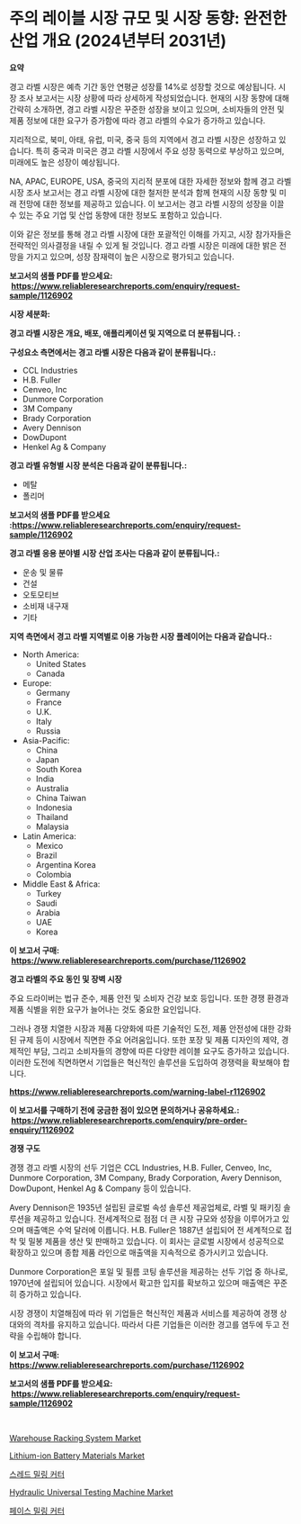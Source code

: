 <p><h1>주의 레이블 시장 규모 및 시장 동향: 완전한 산업 개요 (2024년부터 2031년)</h1></p><p><strong>요약</strong></p>
<p><p>경고 라벨 시장은 예측 기간 동안 연평균 성장률 14%로 성장할 것으로 예상됩니다. 시장 조사 보고서는 시장 상황에 따라 상세하게 작성되었습니다. 현재의 시장 동향에 대해 간략히 소개하면, 경고 라벨 시장은 꾸준한 성장을 보이고 있으며, 소비자들의 안전 및 제품 정보에 대한 요구가 증가함에 따라 경고 라벨의 수요가 증가하고 있습니다. </p><p>지리적으로, 북미, 아태, 유럽, 미국, 중국 등의 지역에서 경고 라벨 시장은 성장하고 있습니다. 특히 중국과 미국은 경고 라벨 시장에서 주요 성장 동력으로 부상하고 있으며, 미래에도 높은 성장이 예상됩니다.</p><p>NA, APAC, EUROPE, USA, 중국의 지리적 분포에 대한 자세한 정보와 함께 경고 라벨 시장 조사 보고서는 경고 라벨 시장에 대한 철저한 분석과 함께 현재의 시장 동향 및 미래 전망에 대한 정보를 제공하고 있습니다. 이 보고서는 경고 라벨 시장의 성장을 이끌 수 있는 주요 기업 및 산업 동향에 대한 정보도 포함하고 있습니다. </p><p>이와 같은 정보를 통해 경고 라벨 시장에 대한 포괄적인 이해를 가지고, 시장 참가자들은 전략적인 의사결정을 내릴 수 있게 될 것입니다. 경고 라벨 시장은 미래에 대한 밝은 전망을 가지고 있으며, 성장 잠재력이 높은 시장으로 평가되고 있습니다.</p></p>
<p><strong>보고서의 샘플 PDF를 받으세요: &nbsp;<a href="https://www.reliableresearchreports.com/enquiry/request-sample/1126902">https://www.reliableresearchreports.com/enquiry/request-sample/1126902</a></strong></p>
<p><strong>시장 세분화:</strong></p>
<p><strong> 경고 라벨 시장은 개요, 배포, 애플리케이션 및 지역으로 더 분류됩니다. :</strong></p>
<p><strong>구성요소 측면에서는 경고 라벨 시장은 다음과 같이 분류됩니다.:</strong></p>
<p><ul><li>CCL Industries</li><li>H.B. Fuller</li><li>Cenveo, Inc</li><li>Dunmore Corporation</li><li>3M Company</li><li>Brady Corporation</li><li>Avery Dennison</li><li>DowDupont</li><li>Henkel Ag & Company</li></ul></p>
<p><strong> 경고 라벨 유형별 시장 분석은 다음과 같이 분류됩니다.:</strong></p>
<p><ul><li>메탈</li><li>폴리머</li></ul></p>
<p><strong>보고서의 샘플 PDF를 받으세요 :<a href="https://www.reliableresearchreports.com/enquiry/request-sample/1126902">https://www.reliableresearchreports.com/enquiry/request-sample/1126902</a></strong></p>
<p><strong> 경고 라벨 응용 분야별 시장 산업 조사는 다음과 같이 분류됩니다.:</strong></p>
<p><ul><li>운송 및 물류</li><li>건설</li><li>오토모티브</li><li>소비재 내구재</li><li>기타</li></ul></p>
<p><strong>지역 측면에서 경고 라벨 지역별로 이용 가능한 시장 플레이어는 다음과 같습니다.:</strong></p>
<p><ul>
    <li>
        North America:
        <ul>
            <li>United States</li>
            <li>Canada</li>
        </ul>
    </li>
    <li>
        Europe:
        <ul>
            <li>Germany</li>
            <li>France</li>
            <li>U.K.</li>
            <li>Italy</li>
            <li>Russia</li>
        </ul>
    </li>
    <li>
        Asia-Pacific:
        <ul>
            <li>China</li>
            <li>Japan</li>
            <li>South Korea</li>
            <li>India</li>
            <li>Australia</li>
            <li>China Taiwan</li>
            <li>Indonesia</li>
            <li>Thailand</li>
            <li>Malaysia</li>
        </ul>
    </li>
    <li>
        Latin America:
        <ul>
            <li>Mexico</li>
            <li>Brazil</li>
            <li>Argentina Korea</li>
            <li>Colombia</li>
        </ul>
    </li>
    <li>
        Middle East & Africa:
        <ul>
            <li>Turkey</li>
            <li>Saudi</li>
            <li>Arabia</li>
            <li>UAE</li>
            <li>Korea</li>
        </ul>
    </li>
    </ul></p>
<p><strong>이 보고서 구매: &nbsp;<a href="https://www.reliableresearchreports.com/purchase/1126902">https://www.reliableresearchreports.com/purchase/1126902</a></strong></p>
<p><strong>경고 라벨의 주요 동인 및 장벽 시장</strong></p>
<p><p>주요 드라이버는 법규 준수, 제품 안전 및 소비자 건강 보호 등입니다. 또한 경쟁 환경과 제품 식별을 위한 요구가 늘어나는 것도 중요한 요인입니다.</p><p>그러나 경쟁 치열한 시장과 제품 다양화에 따른 기술적인 도전, 제품 안전성에 대한 강화된 규제 등이 시장에서 직면한 주요 어려움입니다. 또한 포장 및 제품 디자인의 제약, 경제적인 부담, 그리고 소비자들의 경향에 따른 다양한 레이블 요구도 증가하고 있습니다. 이러한 도전에 직면하면서 기업들은 혁신적인 솔루션을 도입하여 경쟁력을 확보해야 합니다.</p></p>
<p><strong><a href="https://www.reliableresearchreports.com/warning-label-r1126902">https://www.reliableresearchreports.com/warning-label-r1126902</a></strong></p>
<p><strong>이 보고서를 구매하기 전에 궁금한 점이 있으면 문의하거나 공유하세요.: &nbsp;<a href="https://www.reliableresearchreports.com/enquiry/pre-order-enquiry/1126902">https://www.reliableresearchreports.com/enquiry/pre-order-enquiry/1126902</a></strong></p>
<p><strong>경쟁 구도</strong></p>
<p><p>경쟁 경고 라벨 시장의 선두 기업은 CCL Industries, H.B. Fuller, Cenveo, Inc, Dunmore Corporation, 3M Company, Brady Corporation, Avery Dennison, DowDupont, Henkel Ag & Company 등이 있습니다. </p><p>Avery Dennison은 1935년 설립된 글로벌 속성 솔루션 제공업체로, 라벨 및 패키징 솔루션을 제공하고 있습니다. 전세계적으로 점점 더 큰 시장 규모와 성장을 이루어가고 있으며 매출액은 수억 달러에 이릅니다. H.B. Fuller은 1887년 설립되어 전 세계적으로 접착 및 밀봉 제품을 생산 및 판매하고 있습니다. 이 회사는 글로벌 시장에서 성공적으로 확장하고 있으며 종합 제품 라인으로 매출액을 지속적으로 증가시키고 있습니다.</p><p>Dunmore Corporation은 포일 및 필름 코팅 솔루션을 제공하는 선두 기업 중 하나로, 1970년에 설립되어 있습니다. 시장에서 확고한 입지를 확보하고 있으며 매출액은 꾸준히 증가하고 있습니다.</p><p>시장 경쟁이 치열해짐에 따라 위 기업들은 혁신적인 제품과 서비스를 제공하여 경쟁 상대와의 격차를 유지하고 있습니다. 따라서 다른 기업들은 이러한 경고를 염두에 두고 전략을 수립해야 합니다.</p></p>
<p><strong>이 보고서 구매: &nbsp; <a href="https://www.reliableresearchreports.com/purchase/1126902">https://www.reliableresearchreports.com/purchase/1126902</a></strong></p>
<p><strong>보고서의 샘플 PDF를 받으세요: &nbsp;<a href="https://www.reliableresearchreports.com/enquiry/request-sample/1126902">https://www.reliableresearchreports.com/enquiry/request-sample/1126902</a></strong><strong></strong></p>
<p>&nbsp;</p>
<p><p><a href="https://github.com/abdelrhmankishk22/Market-Research-Report-List-4/blob/main/warehouse-racking-system-market.md">Warehouse Racking System Market</a></p><p><a href="https://www.linkedin.com/pulse/lithium-ion-battery-materials-market-analysis-its-cagr-segmentation-cbbse?trackingId=f0z2QyHIISW%2Fm6yjTCXb7A%3D%3D">Lithium-ion Battery Materials Market</a></p><p><a href="https://github.com/akzkkws047661437/Market-Research-Report-List-1/blob/main/270388924694.md">스레드 밀링 커터</a></p><p><a href="https://github.com/joannagoyvaerts/Market-Research-Report-List-2/blob/main/hydraulic-universal-testing-machine-market.md">Hydraulic Universal Testing Machine Market</a></p><p><a href="https://github.com/vsckjg50460/Market-Research-Report-List-1/blob/main/201073824695.md">페이스 밀링 커터</a></p></p>